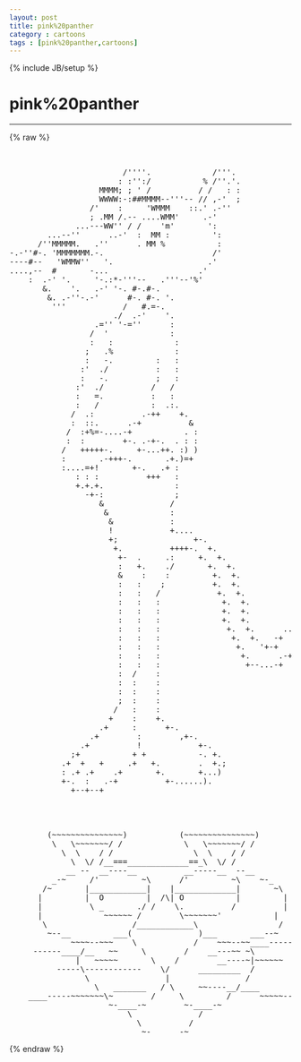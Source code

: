 ```yaml
---
layout: post
title: pink%20panther
category : cartoons
tags : [pink%20panther,cartoons]
---
```

{% include JB/setup %}
# pink%20panther
---
{% raw %}
<pre>


                        /&#039;&#039;&#039;&#039;.             /&#039;&#039;&#039;.
                       : :&#039;&#039;:/           % /&#039;&#039;.&#039;.
                   MMMM; ; &#039; /          / /   : :
                   WWWW:-:##MMMM--&#039;&#039;&#039;-- // ,-&#039;  ;
                 /&#039;    :     &#039;WMMM    ::.&#039; .-&#039;&#039;
                 ; .MM /.-- ....WMM&#039;     .-&#039;
              ...---WW&#039;&#039; / /    &#039;m&#039;       &#039;:
        ...--&#039;&#039;      ..-&#039;  :  MM :         &#039;:
      /&#039;&#039;MMMMM.   .&#039;&#039;      . MM %           :
-.-&#039;&#039;#-. &#039;MMMMMMM.-.                       /&#039;
----#--   &#039;WMMW&#039;&#039;   &#039;.                    .&#039;
....,--  #       -...                   .&#039;
    :  .-&#039; &#039;.     &#039;-.:*-&#039;&#039;&#039;--   .&#039;&#039;&#039;--&#039;%&#039;
       &amp;.    &#039;.   .-&#039; &#039;-. #-.#-.
        &amp;. .-&#039;&#039;-.-&#039;      #-. #-. &#039;.
         &#039;&#039;&#039;            /   #.=-.
                      ./  .-&#039;    &#039;.
                  .=&#039;&#039; &#039;-=&#039;&#039;      :
                 /  &#039;             :
                 :   :             :
                ;   .%             :
                :   -.         :   :
               :&#039;  ./          :   :
               :   -.          ;   :
              :&#039;  ./          /   /
              :   =.          :   :
              :   /           :  .:.
             /  .:          .-++    +.
             :  ::.      .-+          &amp;
            /  :+%=-....-+           . :
            :  :        +-. .-+-.  . : :
           /   +++++-.     +-...++. :) )
           :       .-+++-.       .+.)=+
           :....=+!       +-.   .+ :
              : : :          +++   :
              +.+.+.               :
                -+-:               ;
                   &amp;              /
                    &amp;             :
                     &amp;            :
                     !            +....
                     +;                +-.
                      +.          ++++-.  +.
                       +-  .     .:     +.  +.
                       :   +.    ./       +.  +.
                       &amp;    :    :         +.  +.
                       :   :    ;          +.  +.
                       :   :   /            +.  +.
                       :   :   :             +.  +.
                       :   :   :             +.  +.
                       :   :   :             +.  +.
                       :   :   :              +.  +.      ..
                       :   :   :               +.  +.   -+  )
                       :   :   :                +.   &#039;+-+   /
                       :   :   :                 +.      .-+
                       :   :   :                  +--...-+
                       :  /    :
                       :  :    :
                       :  :    :
                       ;  :    :
                      /   :    :
                     +    :    +.
                   .+     :      +-.
                 .+        :        ,+-.
               .+          !            +-.
             ;+           + +           -. +.
           .+  +   +     .+   +.        .  +.;
           : .+ .+    .+       +.       +...)
           +-.  :   .-+          +-......).
             +--+--+




        (~~~~~~~~~~~~~~~)           (~~~~~~~~~~~~~~~)
         \   \~~~~~~~/ /             \   \~~~~~~~/ /
           \  \    / /                 \  \    / /
             \  \/ /__===_____________==_\  \/ /
            __ --  __----__          __-----__  --__
         _-~     /&#039;         ~\      /&#039;         ~\    ~-_
       /~       |____________|    |_____________|       ~\
      |         |  O         |  /\| O           |         |
      |          \ _       ./ /    \.          /          |
      |             ~~~~~~ /        \~~~~~~~&#039;           |
       \                  /____________\                 /
        ~--__         ___(              )___       ___--~
             ~~~~--~~~    \            /    ~~~--~~____------
     ------____/__   ~~     \        /    __---~~ ~\
              |   ~~~~~       \    /        __----~|~~~~~~
          -----\------------    \/      _________  /
                \                |                /
                  \   _______   / \     ~~----__/____
    ____-----~~~~~~~\~        /     \         /      ~~~~~---
                     ~-____-~        ~-____-~
                         \              /
                           \          /
                            ~-______-~                       -jurcy </pre>
{% endraw %}
